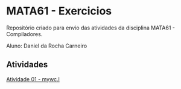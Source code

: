 # MATA61 - Exercicios

Repositório criado para envio das atividades da disciplina MATA61 - Compiladores.

Aluno: Daniel da Rocha Carneiro


## Atividades
[Atividade 01 - mywc.l](mywc.l)

